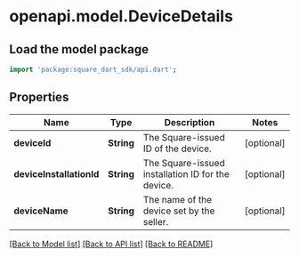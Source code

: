 # openapi.model.DeviceDetails

## Load the model package
```dart
import 'package:square_dart_sdk/api.dart';
```

## Properties
Name | Type | Description | Notes
------------ | ------------- | ------------- | -------------
**deviceId** | **String** | The Square-issued ID of the device. | [optional] 
**deviceInstallationId** | **String** | The Square-issued installation ID for the device. | [optional] 
**deviceName** | **String** | The name of the device set by the seller. | [optional] 

[[Back to Model list]](../README.md#documentation-for-models) [[Back to API list]](../README.md#documentation-for-api-endpoints) [[Back to README]](../README.md)


